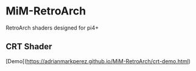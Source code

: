 # MiM-RetroArch
RetroArch shaders designed for pi4+

## CRT Shader

[Demo[(https://adrianmarkperez.github.io/MiM-RetroArch/crt-demo.html)
